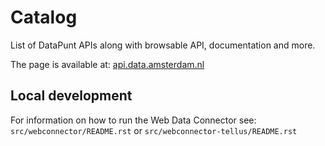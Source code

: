 # Catalog
List of DataPunt APIs along with browsable API, documentation and more.

The page is available at: [api.data.amsterdam.nl](https://api.data.amsterdam.nl)

## Local development
For information on how to run the Web Data Connector see:
```src/webconnector/README.rst``` or
```src/webconnector-tellus/README.rst```
